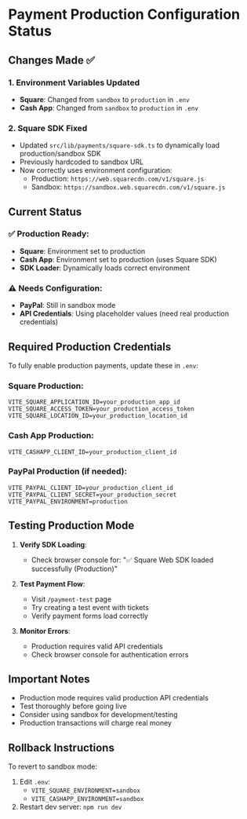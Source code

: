 # Payment Production Configuration Status

## Changes Made ✅

### 1. Environment Variables Updated
- **Square**: Changed from `sandbox` to `production` in `.env`
- **Cash App**: Changed from `sandbox` to `production` in `.env`

### 2. Square SDK Fixed
- Updated `src/lib/payments/square-sdk.ts` to dynamically load production/sandbox SDK
- Previously hardcoded to sandbox URL
- Now correctly uses environment configuration:
  - Production: `https://web.squarecdn.com/v1/square.js`
  - Sandbox: `https://sandbox.web.squarecdn.com/v1/square.js`

## Current Status

### ✅ Production Ready:
- **Square**: Environment set to production
- **Cash App**: Environment set to production (uses Square SDK)
- **SDK Loader**: Dynamically loads correct environment

### ⚠️ Needs Configuration:
- **PayPal**: Still in sandbox mode
- **API Credentials**: Using placeholder values (need real production credentials)

## Required Production Credentials

To fully enable production payments, update these in `.env`:

### Square Production:
```
VITE_SQUARE_APPLICATION_ID=your_production_app_id
VITE_SQUARE_ACCESS_TOKEN=your_production_access_token
VITE_SQUARE_LOCATION_ID=your_production_location_id
```

### Cash App Production:
```
VITE_CASHAPP_CLIENT_ID=your_production_client_id
```

### PayPal Production (if needed):
```
VITE_PAYPAL_CLIENT_ID=your_production_client_id
VITE_PAYPAL_CLIENT_SECRET=your_production_secret
VITE_PAYPAL_ENVIRONMENT=production
```

## Testing Production Mode

1. **Verify SDK Loading**:
   - Check browser console for: "✅ Square Web SDK loaded successfully (Production)"

2. **Test Payment Flow**:
   - Visit `/payment-test` page
   - Try creating a test event with tickets
   - Verify payment forms load correctly

3. **Monitor Errors**:
   - Production requires valid API credentials
   - Check browser console for authentication errors

## Important Notes

- Production mode requires valid production API credentials
- Test thoroughly before going live
- Consider using sandbox for development/testing
- Production transactions will charge real money

## Rollback Instructions

To revert to sandbox mode:
1. Edit `.env`:
   - `VITE_SQUARE_ENVIRONMENT=sandbox`
   - `VITE_CASHAPP_ENVIRONMENT=sandbox`
2. Restart dev server: `npm run dev`